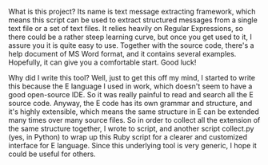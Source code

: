 What is this project?
Its name is text message extracting framework, which means this script can be used to extract structured messages from a single text file or a set of text files. It relies heavily on Regular Expressions, so there could be a rather steep learning curve, but once you get used to it, I assure you it is quite easy to use. Together with the source code, there's a help document of MS Word format, and it contains several examples. Hopefully, it can give you a comfortable start. Good luck!

Why did I write this tool?
Well, just to get this off my mind, I started to write this because the E language I used in work, which doesn't seem to have a good open-source IDE. So it was really painful to read and search all the E source code. Anyway, the E code has its own grammar and structure, and it's highly extensible, which means the same structure in E can be extended many times over many source files. So in order to collect all the extension of the same structure together, I wrote to script, and another script collect.py (yes, in Python) to wrap up this Ruby script for a clearer and customized interface for E language. Since this underlying tool is very generic, I hope it could be useful for others.